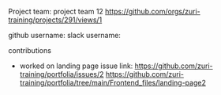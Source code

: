 Project team: project team 12
https://github.com/orgs/zuri-training/projects/291/views/1

github username: slack username:

contributions
* worked on landing page
issue link: https://github.com/zuri-training/portfolia/issues/2
https://github.com/zuri-training/portfolia/tree/main/Frontend_files/landing-page2
